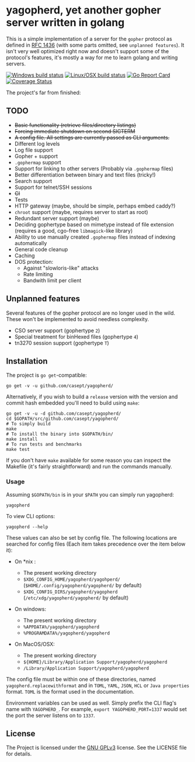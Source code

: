 # yagopherd, yet another gopher server written in golang

This is a simple implementation of a server for the `gopher` protocol as defined in [RFC 1436](https://tools.ietf.org/html/rfc1436) (with some parts omitted, see `unplanned features`).
It isn't very well optimized right now and doesn't support some of the protocol's features, it's mostly a way for me to learn golang and writing servers.

[![Windows build status](https://ci.appveyor.com/api/projects/status/ik3q9xkr6cc1eufw/branch/master?svg=true)](https://ci.appveyor.com/project/casept/yagopherd/branch/master)
[![Linux/OSX build status](https://travis-ci.org/casept/yagopherd.svg?branch=master)](https://travis-ci.org/casept/yagopherd)
[![Go Report Card](https://goreportcard.com/badge/github.com/casept/yagopherd)](https://goreportcard.com/report/github.com/casept/yagopherd)
[![Coverage Status](https://coveralls.io/repos/github/casept/yagopherd/badge.svg?branch=master)](https://coveralls.io/github/casept/yagopherd?branch=master)

The project's far from finished:

## TODO

* ~~Basic functionality (retrieve files/directory listings)~~
* ~~Forcing immediate shutdown on second SIGTERM~~
* ~~A config file. All settings are currently passed as CLI arguments.~~
* Different log levels
* Log file support
* Gopher + support
* `.gophermap` support
* Support for linking to other servers (Probably via `.gophermap` files)
* Better differentiation between binary and text files (tricky!)
* Search support
* Support for telnet/SSH sessions
* ~~CI~~
* Tests
* HTTP gateway (maybe, should be simple, perhaps embed caddy?)
* `chroot` support (maybe, requires server to start as root)
* Redundant server support (maybe)
* Deciding gophertype based on mimetype instead of file extension (requires a good, cgo-free `libmagick`-like library)
* Ability to use manually created `.gophermap` files instead of indexing automatically
* General code cleanup
* Caching
* DOS protection:
	* Against "slowloris-like" attacks
	* Rate limiting
	* Bandwith limit per client

## Unplanned features

Several features of the gopher protocol are no longer used in the wild. These won't be implemented to avoid needless complexity.

* CSO server support (gophertype `2`)
* Special treatment for binHexed files (gophertype `4`)
* tn3270 session support (gophertype `T`)

## Installation

The project is `go get`-compatible:
```
go get -v -u github.com/casept/yagopherd/
```
Alternatively, if you wish to build a `release` version with the version and commit hash embedded you'll need to build using `make`:
```
go get -v -u -d github.com/casept/yagopherd/
cd $GOPATH/src/github.com/casept/yagopherd/
# To simply build
make
# To install the binary into $GOPATH/bin/
make install
# To run tests and benchmarks
make test
```
If you don't have `make` available for some reason you can inspect the Makefile (it's fairly straightforward) and run the commands manually.

### Usage

Assuming `$GOPATH/bin` is in your `$PATH` you can simply run yagopherd:
```
yagopherd

```
To view CLI options:
```
yagopherd --help
```
These values can also be set by config file.
The following locations are searched for config files (Each item takes precedence over the item below it):
* On \*nix :
	* The present working directory
	* `$XDG_CONFIG_HOME/yagopherd/yagohperd/` (`$HOME/.config/yagopherd/yagopherd/` by default)
	* `$XDG_CONFIG_DIRS/yagopherd/yagopherd` (`/etc/xdg/yagopherd/yagopherd/` by default)

* On windows:
	* The present working directory
	* `%APPDATA%/yagopherd/yagopherd`
	* `%PROGRAMDATA%/yagopherd/yagopherd`

* On MacOS/OSX:
	* The present working directory
	* `${HOME}/Library/Application Support/yagopherd/yagopherd`
	* `/Library/Application Support/yagopherd/yagopherd`

The config file must be within one of these directories, named `yagopherd.replacewithformat` and in `TOML`, `YAML`, `JSON`, `HCL` or `Java properties` format.
`TOML` is the format used in the documentation.

Environment variables can be used as well. Simply prefix the CLI flag's name with `YAGOPHERD_`.
For example, `export YAGOPHERD_PORT=1337` would set the port the server listens on to `1337`.


## License

The Project is licensed under the [GNU GPLv3](https://www.gnu.org/licenses/gpl-3.0.html) license. See the LICENSE file for details.

